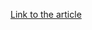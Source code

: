 [Link to the article](https://blogs.blackberry.com/en/2020/06/threat-spotlight-tycoon-ransomware-targets-education-and-software-sectors)
